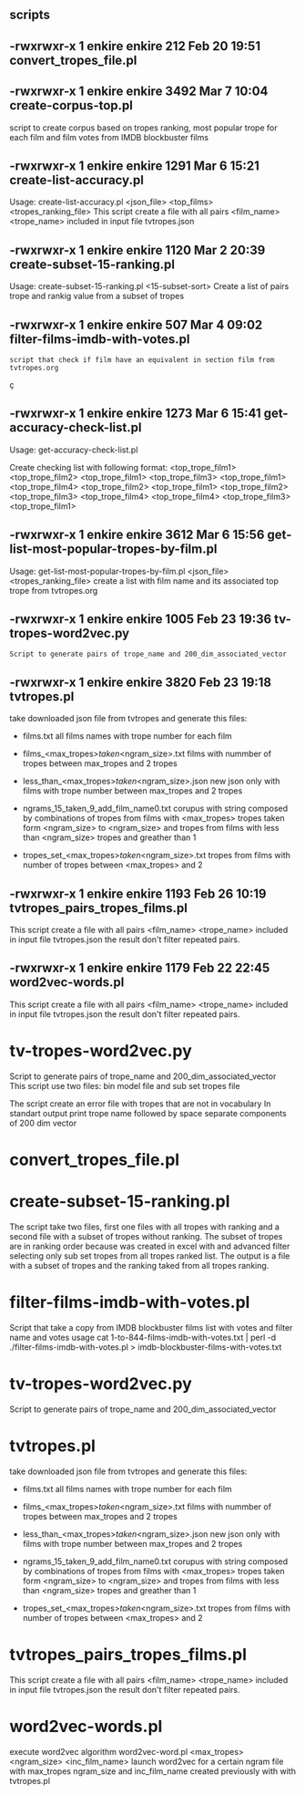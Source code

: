 ## scripts

## -rwxrwxr-x 1 enkire enkire      212 Feb 20 19:51 convert_tropes_file.pl

## -rwxrwxr-x 1 enkire enkire     3492 Mar  7 10:04 create-corpus-top.pl
   script to create corpus based on tropes ranking, most popular trope for each film and film votes from IMDB blockbuster films
   
## -rwxrwxr-x 1 enkire enkire     1291 Mar  6 15:21 create-list-accuracy.pl
   Usage: create-list-accuracy.pl <json_file> <top_films> <tropes_ranking_file>
   This script create a file with all pairs <film_name> <trope_name> included in input file tvtropes.json

## -rwxrwxr-x 1 enkire enkire     1120 Mar  2 20:39 create-subset-15-ranking.pl
   Usage: create-subset-15-ranking.pl <all-films-ranking> <15-subset-sort>
   Create a list of pairs trope and rankig value from a subset of tropes
   
## -rwxrwxr-x 1 enkire enkire      507 Mar  4 09:02 filter-films-imdb-with-votes.pl
    script that check if film have an equivalent in section film from tvtropes.org
ç
## -rwxrwxr-x 1 enkire enkire     1273 Mar  6 15:41 get-accuracy-check-list.pl
   Usage: get-accuracy-check-list.pl <top-rank-films-with-tropes>

   Create checking list with following format:
  <film1> <top_trope_film1> <film2> <top_trope_film2>
  <film1> <top_trope_film1> <film3> <top_trope_film3>
  <film1> <top_trope_film1> <film4> <top_trope_film4>
  <film2> <top_trope_film2> <film1> <top_trope_film1>
  <film2> <top_trope_film2> <film3> <top_trope_film3>
  <film2> <top_trope_film4> <film1> <top_trope_film4>
  <film3> <top_trope_film3> <film1> <top_trope_film1>


## -rwxrwxr-x 1 enkire enkire     3612 Mar  6 15:56 get-list-most-popular-tropes-by-film.pl
  Usage: get-list-most-popular-tropes-by-film.pl <json_file> <tropes_ranking_file> <top-rank-films>
  create a list with film name and its associated top trope from tvtropes.org

## -rwxrwxr-x 1 enkire enkire     1005 Feb 23 19:36 tv-tropes-word2vec.py
    Script to generate pairs of trope_name and 200_dim_associated_vector
    
## -rwxrwxr-x 1 enkire enkire     3820 Feb 23 19:18 tvtropes.pl

  take downloaded json file from tvtropes and generate this files:
  - films.txt
    all films names with trope number for each film

  - films_<max_tropes>_taken_<ngram_size>.txt
    films with nummber of tropes between max_tropes and 2 tropes

  - less_than_<max_tropes>_taken_<ngram_size>.json
    new json only with films with trope number between max_tropes and 2 tropes

  - ngrams_15_taken_9_add_film_name0.txt
    corupus with string composed by combinations of tropes from films with
    <max_tropes> tropes
    taken form <ngram_size> to <ngram_size> and tropes from films with less than
    <ngram_size> tropes and greather than 1

   - tropes_set_<max_tropes>_taken_<ngram_size>.txt
    tropes from films with number of tropes between <max_tropes> and 2

## -rwxrwxr-x 1 enkire enkire     1193 Feb 26 10:19 tvtropes_pairs_tropes_films.pl
   This script create a file with all pairs <film_name> <trope_name> included in input file tvtropes.json
  the result don't filter repeated pairs.

## -rwxrwxr-x 1 enkire enkire     1179 Feb 22 22:45 word2vec-words.pl
   This script create a file with all pairs <film_name> <trope_name> included in input file tvtropes.json
  the result don't filter repeated pairs.

# tv-tropes-word2vec.py  
  Script to generate pairs of trope_name and 200_dim_associated_vector  
  This script use two files: bin model file and sub set tropes file
  
  The script create an error file with tropes that are not in vocabulary
  In standart output print trope name followed by space separate components of 200 dim vector

# convert_tropes_file.pl  

# create-subset-15-ranking.pl
  The script take two files, first one files with all tropes with ranking and a second file with a subset of tropes without ranking.
  The subset of tropes are in ranking order because was created in excel with and advanced filter selecting only sub set tropes from
  all tropes ranked list. The output is a file with a subset of tropes and the ranking taked from all tropes ranking.

# filter-films-imdb-with-votes.pl
  Script that take a copy from IMDB blockbuster films list with votes and filter name and votes 
  usage
  cat 1-to-844-films-imdb-with-votes.txt | perl -d ./filter-films-imdb-with-votes.pl > imdb-blockbuster-films-with-votes.txt

# tv-tropes-word2vec.py
  Script to generate pairs of trope_name and 200_dim_associated_vector

# tvtropes.pl
  take downloaded json file from tvtropes and generate this files:
  - films.txt
    all films names with trope number for each film

  - films_<max_tropes>_taken_<ngram_size>.txt
    films with nummber of tropes between max_tropes and 2 tropes

  - less_than_<max_tropes>_taken_<ngram_size>.json
    new json only with films with trope number between max_tropes and 2 tropes

  - ngrams_15_taken_9_add_film_name0.txt
    corupus with string composed by combinations of tropes from films with
    <max_tropes> tropes
    taken form <ngram_size> to <ngram_size> and tropes from films with less than
    <ngram_size> tropes and greather than 1

   - tropes_set_<max_tropes>_taken_<ngram_size>.txt
    tropes from films with number of tropes between <max_tropes> and 2

# tvtropes_pairs_tropes_films.pl  
  This script create a file with all pairs <film_name> <trope_name> included in input file tvtropes.json
  the result don't filter repeated pairs. 

# word2vec-words.pl
  execute word2vec algorithm
  word2vec-word.pl <max_tropes> <ngram_size> <inc_film_name>
  launch word2vec for a certain ngram file with max_tropes ngram_size and inc_film_name
  created previously with with tvtropes.pl

